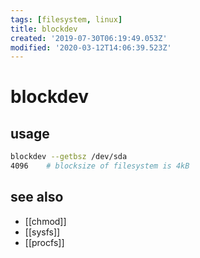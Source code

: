 ```yaml
---
tags: [filesystem, linux]
title: blockdev
created: '2019-07-30T06:19:49.053Z'
modified: '2020-03-12T14:06:39.523Z'
---
```


# blockdev

## usage
```sh
blockdev --getbsz /dev/sda
4096	# blocksize of filesystem is 4kB
```

## see also
- [[chmod]]
- [[sysfs]]
- [[procfs]]

